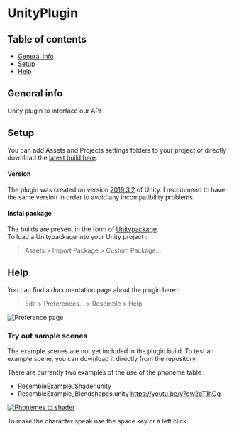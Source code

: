 # UnityPlugin

## Table of contents
* [General info](#general-info)
* [Setup](#setup)
* [Help](#help)

## General info
Unity plugin to interface our API
	
## Setup
You can add Assets and Projects settings folders to your project or directly download the [latest build here](Output/ResemblePlugin.unitypackage).
  
  
  
#### Version
The plugin was created on version [2019.3.2](https://unity3d.com/fr/unity/whats-new/2019.2.8) of Unity. I recommend to have the same version in order to avoid any incompatibility problems.  
  
  
  
#### Instal package
The builds are present in the form of [Unitypackage](https://docs.unity3d.com/Manual/AssetPackages.html).  
To load a Unitypackage into your Unity project :
> Assets > Import Package > Custom Package...
  
  
## Help
You can find a documentation page about the plugin here :
>  Edit > Preferences... > Resemble > Help
  
![Preference page](https://i.imgur.com/0jAWjOc.png?1)

### Try out sample scenes
The example scenes are not yet included in the plugin build. To test an example scene, you can download it directly from the repository.

There are currently two examples of the use of the phoneme table :

- ResembleExample_Shader.unity
- ResembleExample_Blendshapes.unity
https://youtu.be/v7ow2eT1hOg

[![Phonemes to shader](https://i.imgur.com/pyEl7NI.png)](https://www.youtube.com/watch?v=v7ow2eT1hOg)

To make the character speak use the space key or a left click.

